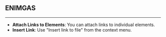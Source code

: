 
## ENIMGAS
----

- **Attach Links to Elements**: You can attach links to individual elements.
- **Insert Link**: Use "Insert link to file" from the context menu.
